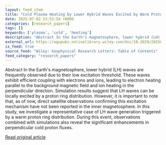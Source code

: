```yaml
---
layout: feed_item
title: "Cold Plasma Heating by Lower Hybrid Waves Excited by Warm Proton Ring Distribution in the Inner Magnetosphere"
date: 2025-07-02 13:53:54 +0000
categories: [research_papers]
tags: []
keywords: ['plasma', 'cold', 'heating']
description: "Abstract In the Earth's magnetosphere, lower hybrid (LH) waves are frequently observed due to their low excitation threshold"
external_url: https://agupubs.onlinelibrary.wiley.com/doi/10.1029/2025GL116142?af=R
is_feed: true
source_feed: "Wiley: Geophysical Research Letters: Table of Contents"
feed_category: "research_papers"
---
```


Abstract In the Earth's magnetosphere, lower hybrid (LH) waves are frequently observed due to their low excitation threshold. These waves exhibit efficient coupling with electrons and ions, leading to electron heating parallel to the background magnetic field and ion heating in the perpendicular direction. Simulation results suggest that LH waves can be locally excited by a proton ring distribution. However, it is important to note that, as of now, direct satellite observations confirming this excitation mechanism have not been reported in the inner magnetosphere. In this study, we investigate a representative case of LH wave generation triggered by a warm proton ring distribution. During this event, observations combined with simulations also reveal the significant enhancements in perpendicular cold proton fluxes.

[Read original article](https://agupubs.onlinelibrary.wiley.com/doi/10.1029/2025GL116142?af=R)
